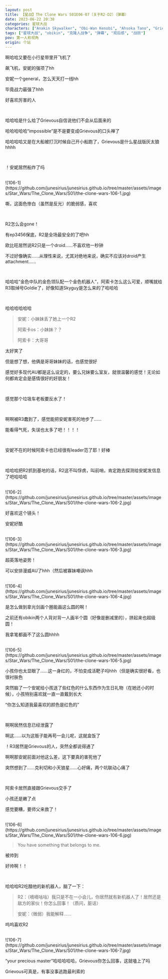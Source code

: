 ```yaml
---
layout: post
title: 【星战】The Clone Wars S01E06-07（关于R2-D2）（弹幕）
date: 2023-06-22 20:38
categories: 星球大战
characters: ["Anakin Skywalker", "Obi-Wan Kenobi", "Ahsoka Tano", "Grievous", "R2-D2"]
tags: ["星球大战", "obikin", "克隆人战争", "弹幕", "观后感", "战损"]
pov: 第一人称视角
origin: 个站
---
```


啊哈哈又要在小行星带里开飞机了

飙飞机，安妮的强项了hh

安妮一个general，怎么天天打一线hh

毕竟战力最强了hhh

好喜欢厉害的人

<br>

哈哈哈是什么给了Grievous自信说他们不会从后面来的

哈哈哈哈哈“impossible”是不是要变成Grievous的口头禅了

哈哈哈哈又是在大船被打沉时候自己开小船跑了，Grievous是什么星战版灰太狼hhhh

<br>

！安妮居然船炸了吗

<br>
![106-1](https://github.com/junesirius/junesirius.github.io/tree/master/assets/images/Star_Wars/The_Clone_Wars/S01/the-clone-wars-106-1.jpg)

嘶，这面色惨白（虽然是反光）的脆弱感，喜欢

<br>

R2怎么会gone！

有ep3456保底，R2是全场最安全的了吧hh

欧比旺居然说R2只是一个droid……不喜欢他一秒钟

不过好像确实……从理性来说，尤其对绝地来说，确实不应该对droid产生attachment……

<br>

哈哈哈“金色中队的金色领队配一个金色机器人”，阿索卡怎么这么可爱，顺嘴就给R3取绰号Goldie了，好像知道Skyguy是怎么来的了哈哈哈

<br>

哈哈哈哈哈哈

> 安妮：小妹妹丢了她上一个R2
>
> 阿索卡os：小妹妹？？
>
> 阿索卡：大哥哥

太好笑了

但是想了想，他俩是哥哥妹妹的话，也感觉很好

感觉好多现代AU都是这么设定的，要么兄妹要么室友，就很温馨的感觉！无论如何都肯定会是感情很好的好朋友！

<br>

感觉那个垃圾车老板要反水了！

<br>

啊啊被R3蠢到了，感觉能把安妮害死的地步了……

能看得气死，失误也太多了吧！！！！

<br>

安妮不在的时候阿索卡也已经很有leader范了耶！好棒

<br>

哈哈哈把R2抓到基地的话，R2这不叫俘虏，叫前哨，肯定跑去探测给安妮发信息了吧哈哈哈

<br>
![106-2](https://github.com/junesirius/junesirius.github.io/tree/master/assets/images/Star_Wars/The_Clone_Wars/S01/the-clone-wars-106-2.jpg)

好喜欢这个镜头！

安妮好酷

<br>
![106-3](https://github.com/junesirius/junesirius.github.io/tree/master/assets/images/Star_Wars/The_Clone_Wars/S01/the-clone-wars-106-3.jpg)

超英落地姿势！

可以安排漫威AU了hhh（然后被寡妹嘲讽hhh

<br>
![106-4](https://github.com/junesirius/junesirius.github.io/tree/master/assets/images/Star_Wars/The_Clone_Wars/S01/the-clone-wars-106-4.jpg)

是怎么做到拿光剑画个圈能画这么圆的啊！

之前还有obikin两个人背对背一人画半个圆（好像是删减里的），拼起来也超级圆！

我拿笔都画不了这么圆hhhh

<br>
![106-5](https://github.com/junesirius/junesirius.github.io/tree/master/assets/images/Star_Wars/The_Clone_Wars/S01/the-clone-wars-106-5.jpg)

小孩你也太显眼了……这一身红的，不怕变成活靶子吗hhh（但是确实很好看，也很衬肤色

突然脑了一个安妮给小孩送了些红色的什么东西作为生日礼物（在她还小的时候），小孩特别喜欢就一直一直戴到长大

“你怎么知道我最喜欢的颜色是红色的”

<br>

啊啊居然信息已经泄露了

啊这……以为这贩子能再苟一会儿呢，这就盒饭了

！R3居然是Grievous的人，突然全都说得通了

啊啊那安妮前面对他这么差，这下要真的害死他了

突然想到了……克利切和小天狼星……心好痛，两个坑联动心痛了

<br>

阿索卡居然直接跟Grievous交手了

小孩还是嫩了点

感觉要糟，要师父来救了！

<br>
![106-6](https://github.com/junesirius/junesirius.github.io/tree/master/assets/images/Star_Wars/The_Clone_Wars/S01/the-clone-wars-106-6.jpg)

> You have something that belongs to me.

被帅到

好帅啊！！

<br>

哈哈哈R2吃醋他的新机器人，脑了一下：

> R2：（嘀嘀咕咕）我只是不在一小会儿，你居然就有新机器人了！居然还是敌方的家伙！你怎么回事！（质问，脏话）
>
> 安妮：（微弱）我能解释……

呜呜喜欢R2

<br>
![106-7](https://github.com/junesirius/junesirius.github.io/tree/master/assets/images/Star_Wars/The_Clone_Wars/S01/the-clone-wars-106-7.jpg)

“your precious master”哈哈哈哈哈，Grievous你怎么回事，这就嗑上了吗

Grievous可真是，有事没事逃跑最利索的

